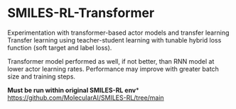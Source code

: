# SMILES-RL-Transformer
Experimentation with transformer-based actor models and transfer learning 
Transfer learning using teacher-student learning with tunable hybrid loss function (soft target and label loss). 

Transformer model performed as well, if not better, than RNN model at lower actor learning rates. Performance may improve with greater batch size and training steps. 

**Must be run within original SMILES-RL env***
https://github.com/MolecularAI/SMILES-RL/tree/main
